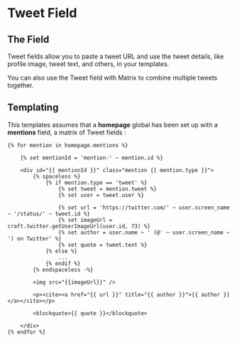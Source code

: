 # Tweet Field

## The Field

Tweet fields allow you to paste a tweet URL and use the tweet details, like profile image, tweet text, and others, in your templates.

You can also use the Tweet field with Matrix to combine multiple tweets together.

## Templating

This templates assumes that a **homepage** global has been set up with a **mentions** field, a matrix of Tweet fields :

```twig
{% for mention in homepage.mentions %}

    {% set mentionId = 'mention-' ~ mention.id %}

    <div id="{{ mentionId }}" class="mention {{ mention.type }}">
        {% spaceless %}
            {% if mention.type == 'tweet' %}
                {% set tweet = mention.tweet %}
                {% set user = tweet.user %}

                {% set url = 'https://twitter.com/' ~ user.screen_name ~ '/status/' ~ tweet.id %}
                {% set imageUrl = craft.twitter.getUserImageUrl(user.id, 73) %}
                {% set author = user.name ~ ' (@' ~ user.screen_name ~ ') on Twitter' %}
                {% set quote = tweet.text %}
            {% else %}
                ...
            {% endif %}
        {% endspaceless -%}

        <img src="{{imageUrl}}" />

        <p><cite><a href="{{ url }}" title="{{ author }}">{{ author }}</a></cite></p>

        <blockquote>{{ quote }}</blockquote>

    </div>
{% endfor %}
```
